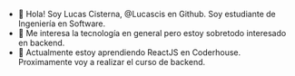 - 👋 Hola! Soy Lucas Cisterna, @Lucascis en Github. Soy estudiante de Ingeniería en Software.
- 👀 Me interesa la tecnología en general pero estoy sobretodo interesado en backend.
- 🌱 Actualmente estoy aprendiendo ReactJS en Coderhouse. Proximamente voy a realizar el curso de backend.
